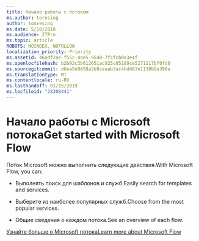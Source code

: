 ```yaml
---
title: Начало работы с потоком
ms.author: toresing
author: tomresing
ms.date: 5/18/2018
ms.audience: ITPro
ms.topic: article
ROBOTS: NOINDEX, NOFOLLOW
localization_priority: Priority
ms.assetid: 46adf2ae-f55c-4ae5-9540-7fcfcb0a3e4f
ms.openlocfilehash: b2b92c3b612651ac925c05189ce5271117bf0fd8
ms.sourcegitcommit: d6ea5e9458a2b8ceaab3ac4bd483e1130b9a398a
ms.translationtype: MT
ms.contentlocale: ru-RU
ms.lasthandoff: 01/15/2019
ms.locfileid: "28308441"
---
```

# <a name="get-started-with-microsoft-flow"></a><span data-ttu-id="32dce-102">Начало работы с Microsoft потока</span><span class="sxs-lookup"><span data-stu-id="32dce-102">Get started with Microsoft Flow</span></span>

<span data-ttu-id="32dce-103">Поток Microsoft можно выполнить следующие действия.</span><span class="sxs-lookup"><span data-stu-id="32dce-103">With Microsoft Flow, you can:</span></span>
  
- <span data-ttu-id="32dce-104">Выполнять поиск для шаблонов и служб.</span><span class="sxs-lookup"><span data-stu-id="32dce-104">Easily search for templates and services.</span></span>
    
- <span data-ttu-id="32dce-105">Выберите из наиболее популярных служб.</span><span class="sxs-lookup"><span data-stu-id="32dce-105">Choose from the most popular services.</span></span>
    
- <span data-ttu-id="32dce-106">Общие сведения о каждом потока.</span><span class="sxs-lookup"><span data-stu-id="32dce-106">See an overview of each flow.</span></span>
    
[<span data-ttu-id="32dce-107">Узнайте больше о Microsoft потока</span><span class="sxs-lookup"><span data-stu-id="32dce-107">Learn more about Microsoft Flow</span></span>](https://go.microsoft.com/fwlink/?linkid=874446)
  

